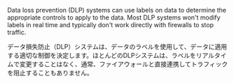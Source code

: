 
Data loss prevention (DLP) systems can use labels on data to determine the appropriate controls to apply to the data. Most DLP systems won't modify labels in real time and typically don't work directly with firewalls to stop traffic.

データ損失防止（DLP）システムは、データのラベルを使用して、データに適用する適切な制御を決定します。ほとんどのDLPシステムは、ラベルをリアルタイムで変更することはなく、通常、ファイアウォールと直接連携してトラフィックを阻止することもありません。
